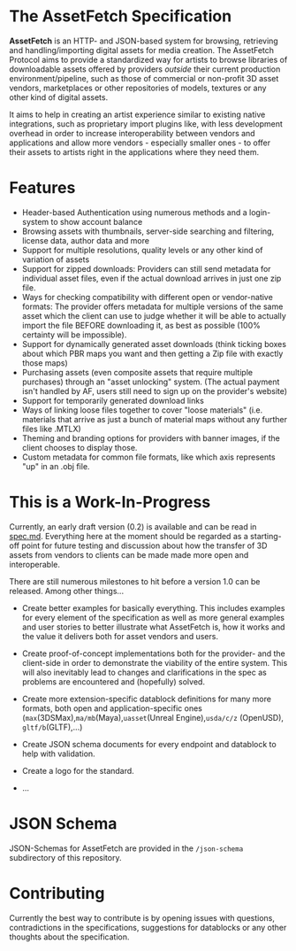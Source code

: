# The AssetFetch Specification

**AssetFetch** is an HTTP- and JSON-based system for browsing, retrieving and handling/importing digital assets for media creation.
The AssetFetch Protocol aims to provide a standardized way for artists to browse libraries of downloadable assets offered by providers *outside* their current production environment/pipeline, such as those of commercial or non-profit 3D asset vendors, marketplaces or other repositories of models, textures or any other kind of digital assets.

It aims to help in creating an artist experience similar to existing native integrations, such as proprietary import plugins like, with less development overhead in order to increase interoperability between vendors and applications and allow more vendors - especially smaller ones - to offer their assets to artists right in the applications where they need them.

# Features

- Header-based Authentication using numerous methods and a login-system to show account balance
- Browsing assets with thumbnails, server-side searching and filtering, license data, author data and more
- Support for multiple resolutions, quality levels or any other kind of variation of assets
- Support for zipped downloads: Providers can still send metadata for individual asset files, even if the actual download arrives in just one zip file.
- Ways for checking compatibility with different open or vendor-native formats: The provider offers metadata for multiple versions of the same asset which the client can use to judge whether it will be able to actually import the file BEFORE downloading it, as best as possible (100% certainty will be impossible).
- Support for dynamically generated asset downloads (think ticking boxes about which PBR maps you want and then getting a Zip file with exactly those maps)
- Purchasing assets (even composite assets that require multiple purchases) through an "asset unlocking" system. (The actual payment isn't handled by AF, users still need to sign up on the provider's website)
- Support for temporarily generated download links
- Ways of linking loose files together to cover "loose materials" (i.e. materials that arrive as just a bunch of material maps without any further files like .MTLX)
- Theming and branding options for providers with banner images, if the client chooses to display those.
- Custom metadata for common file formats, like which axis represents "up" in an .obj file.

# This is a Work-In-Progress
Currently, an early draft version (0.2) is available and can be read in [spec.md](./spec.md).
Everything here at the moment should be regarded as a starting-off point for future testing and discussion about how the transfer of 3D assets from vendors to clients can be made made more open and interoperable.

There are still numerous milestones to hit before a version 1.0 can be released. Among other things...

- Create better examples for basically everything. This includes examples for every element of the specification as well as more general examples and user stories to better illustrate what AssetFetch is, how it works and the value it delivers both for asset vendors and users.

- Create proof-of-concept implementations both for the provider- and the client-side in order to demonstrate the viability of the entire system. This will also inevitably lead to changes and clarifications in the spec as problems are encountered and (hopefully) solved.

- Create more extension-specific datablock definitions for many more formats, both open and application-specific ones (`max`(3DSMax),`ma/mb`(Maya),`uasset`(Unreal Engine),`usda/c/z` (OpenUSD), `gltf/b`(GLTF),...) 

- Create JSON schema documents for every endpoint and datablock to help with validation.

- Create a logo for the standard.

- ...

# JSON Schema

JSON-Schemas for AssetFetch are provided in the `/json-schema` subdirectory of this repository.

# Contributing
Currently the best way to contribute is by opening issues with questions, contradictions in the specifications, suggestions for datablocks or any other thoughts about the specification.
